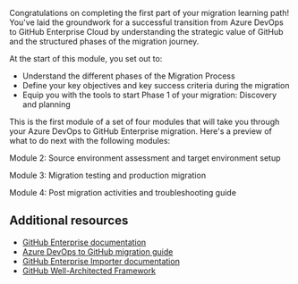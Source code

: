 Congratulations on completing the first part of your migration learning path! You've laid the groundwork for a successful transition from Azure DevOps to GitHub Enterprise Cloud by understanding the strategic value of GitHub and the structured phases of the migration journey.

At the start of this module, you set out to:

- Understand the different phases of the Migration Process
- Define your key objectives and key success criteria during the migration
- Equip you with the tools to start Phase 1 of your migration: Discovery and planning

This is the first module of a set of four modules that will take you through your Azure DevOps to GitHub Enterprise migration. Here's a preview of what to do next with the following modules:

Module 2: Source environment assessment and target environment setup

Module 3: Migration testing and production migration

Module 4: Post migration activities and troubleshooting guide

## Additional resources

- [GitHub Enterprise documentation](https://docs.github.com/en/enterprise-cloud@latest)
- [Azure DevOps to GitHub migration guide](https://docs.github.com/en/enterprise-cloud@latest/migrations)
- [GitHub Enterprise Importer documentation](https://docs.github.com/en/migrations/using-github-enterprise-importer)
- [GitHub Well-Architected Framework](https://wellarchitected.github.com/)
